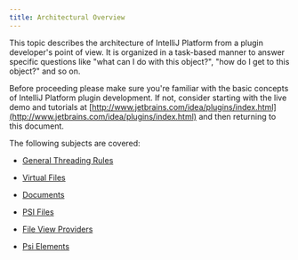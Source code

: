 ```yaml
---
title: Architectural Overview
---
```


This topic describes the architecture of IntelliJ Platform from a plugin developer's point of view. It is organized in a task-based manner to answer specific questions like "what can I do with this object?", "how do I get to this object?" and so on.

Before proceeding please make sure you're familiar with the basic concepts of IntelliJ Platform plugin development. If not, consider starting with the live demo and tutorials at 
[http://www.jetbrains.com/idea/plugins/index.html](http://www.jetbrains.com/idea/plugins/index.html) 
and then returning to this document.

The following subjects are covered:

* [General Threading Rules](architectural_overview/general_threading_rules.md)

* [Virtual Files](architectural_overview/virtual_file.md)

* [Documents](architectural_overview/documents.md)
 
* [PSI Files](architectural_overview/psi_files.md)

* [File View Providers](architectural_overview/file_view_providers.md)
 
* [Psi Elements](architectural_overview/psi_elements.md)
